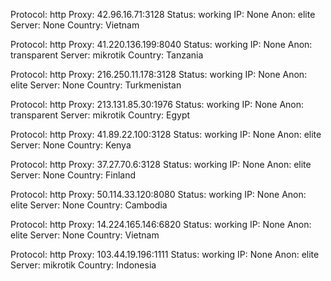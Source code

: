 Protocol: http
Proxy: 42.96.16.71:3128
Status: working
IP: None
Anon: elite
Server: None
Country: Vietnam

Protocol: http
Proxy: 41.220.136.199:8040
Status: working
IP: None
Anon: transparent
Server: mikrotik
Country: Tanzania

Protocol: http
Proxy: 216.250.11.178:3128
Status: working
IP: None
Anon: elite
Server: None
Country: Turkmenistan

Protocol: http
Proxy: 213.131.85.30:1976
Status: working
IP: None
Anon: transparent
Server: mikrotik
Country: Egypt

Protocol: http
Proxy: 41.89.22.100:3128
Status: working
IP: None
Anon: elite
Server: None
Country: Kenya

Protocol: http
Proxy: 37.27.70.6:3128
Status: working
IP: None
Anon: elite
Server: None
Country: Finland

Protocol: http
Proxy: 50.114.33.120:8080
Status: working
IP: None
Anon: elite
Server: None
Country: Cambodia

Protocol: http
Proxy: 14.224.165.146:6820
Status: working
IP: None
Anon: elite
Server: None
Country: Vietnam

Protocol: http
Proxy: 103.44.19.196:1111
Status: working
IP: None
Anon: elite
Server: mikrotik
Country: Indonesia

